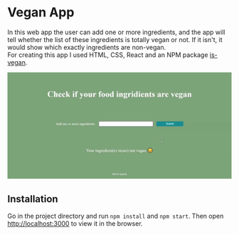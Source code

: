 # Vegan App
In this web app the user can add one or more ingredients, and the app will tell whether the list of these ingredients is totally vegan or not. If it isn't, it would show which exactly ingredients are non-vegan. <br />
For creating this app I used HTML, CSS, React and an NPM package [is-vegan](https://www.npmjs.com/package/is-vegan).

![layout](https://github.com/onlylosersleftalive/vegan-app/blob/master/public/ezgif.com-gif-maker%20(11).gif)

## Installation

Go in the project directory and run `npm install` and `npm start`. Then open [http://localhost:3000](http://localhost:3000) to view it in the browser.

